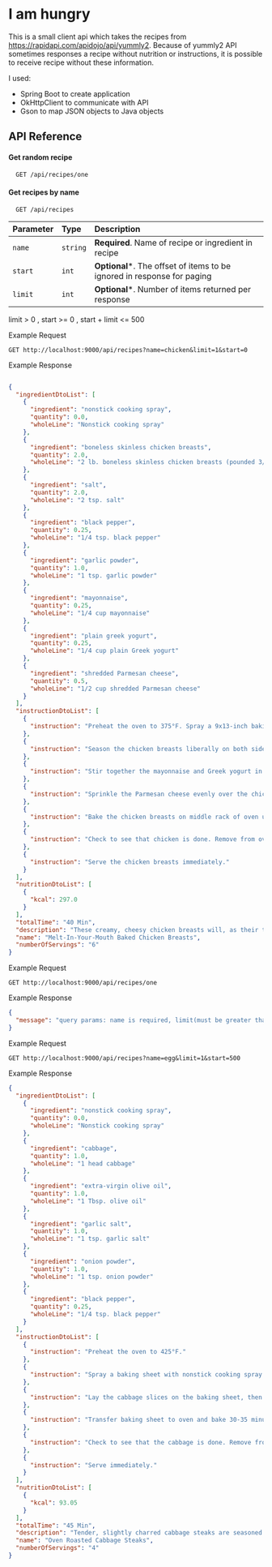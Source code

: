 # I am hungry

This is a small client api which takes the recipes from https://rapidapi.com/apidojo/api/yummly2.
Because of yummly2 API sometimes responses a recipe without nutrition or instructions, it is possible to receive recipe without these information. 

I used:
* Spring Boot to create application
* OkHttpClient to communicate with API
* Gson to map JSON objects to Java objects

## API Reference

#### Get random recipe

```http
  GET /api/recipes/one
```

#### Get recipes by name 

```http
  GET /api/recipes
```

| Parameter | Type     | Description                                                             |
|:----------|:---------|:------------------------------------------------------------------------|
| `name`    | `string` | **Required**. Name of recipe or ingredient in recipe                    |
| `start`   | `int`    | **Optional***. The offset of items to be ignored in response for paging |
| `limit`   | `int`    | **Optional***. Number of items returned per response                    |

limit > 0 , start >= 0 , start + limit <= 500 

Example Request
```http 
GET http://localhost:9000/api/recipes?name=chicken&limit=1&start=0
```
Example Response
```json

{
  "ingredientDtoList": [
    {
      "ingredient": "nonstick cooking spray",
      "quantity": 0.0,
      "wholeLine": "Nonstick cooking spray"
    },
    {
      "ingredient": "boneless skinless chicken breasts",
      "quantity": 2.0,
      "wholeLine": "2 lb. boneless skinless chicken breasts (pounded 3/4” thick, approx. 4 breasts)"
    },
    {
      "ingredient": "salt",
      "quantity": 2.0,
      "wholeLine": "2 tsp. salt"
    },
    {
      "ingredient": "black pepper",
      "quantity": 0.25,
      "wholeLine": "1/4 tsp. black pepper"
    },
    {
      "ingredient": "garlic powder",
      "quantity": 1.0,
      "wholeLine": "1 tsp. garlic powder"
    },
    {
      "ingredient": "mayonnaise",
      "quantity": 0.25,
      "wholeLine": "1/4 cup mayonnaise"
    },
    {
      "ingredient": "plain greek yogurt",
      "quantity": 0.25,
      "wholeLine": "1/4 cup plain Greek yogurt"
    },
    {
      "ingredient": "shredded Parmesan cheese",
      "quantity": 0.5,
      "wholeLine": "1/2 cup shredded Parmesan cheese"
    }
  ],
  "instructionDtoList": [
    {
      "instruction": "Preheat the oven to 375°F. Spray a 9x13-inch baking dish with nonstick cooking spray."
    },
    {
      "instruction": "Season the chicken breasts liberally on both sides with the salt, pepper, and garlic powder. Arrange in a single layer in the prepared baking dish."
    },
    {
      "instruction": "Stir together the mayonnaise and Greek yogurt in a small bowl. Spread the mixture evenly over the tops of the chicken breasts."
    },
    {
      "instruction": "Sprinkle the Parmesan cheese evenly over the chicken breasts."
    },
    {
      "instruction": "Bake the chicken breasts on middle rack of oven until the cheese is melted and lightly browned, and the chicken has reached an internal temperature of 160°F, 25-30 minutes."
    },
    {
      "instruction": "Check to see that chicken is done. Remove from oven or add time as needed."
    },
    {
      "instruction": "Serve the chicken breasts immediately."
    }
  ],
  "nutritionDtoList": [
    {
      "kcal": 297.0
    }
  ],
  "totalTime": "40 Min",
  "description": "These creamy, cheesy chicken breasts will, as their title says, melt in your mouth. The recipe is a Yummly original created by [Sara Mellas](https://www.yummly.com/dish/author/Sara%20Mellas).",
  "name": "Melt-In-Your-Mouth Baked Chicken Breasts",
  "numberOfServings": "6"
}
```
Example Request
```http 
GET http://localhost:9000/api/recipes/one
```
Example Response
```json
{
  "message": "query params: name is required, limit(must be greater than 0) and start(must be greater than -1) are optional but limit + start must not be greater than 500"
}
```
Example Request
```http 
GET http://localhost:9000/api/recipes?name=egg&limit=1&start=500
```
Example Response
```json
{
  "ingredientDtoList": [
    {
      "ingredient": "nonstick cooking spray",
      "quantity": 0.0,
      "wholeLine": "Nonstick cooking spray"
    },
    {
      "ingredient": "cabbage",
      "quantity": 1.0,
      "wholeLine": "1 head cabbage"
    },
    {
      "ingredient": "extra-virgin olive oil",
      "quantity": 1.0,
      "wholeLine": "1 Tbsp. olive oil"
    },
    {
      "ingredient": "garlic salt",
      "quantity": 1.0,
      "wholeLine": "1 tsp. garlic salt"
    },
    {
      "ingredient": "onion powder",
      "quantity": 1.0,
      "wholeLine": "1 tsp. onion powder"
    },
    {
      "ingredient": "black pepper",
      "quantity": 0.25,
      "wholeLine": "1/4 tsp. black pepper"
    }
  ],
  "instructionDtoList": [
    {
      "instruction": "Preheat the oven to 425°F."
    },
    {
      "instruction": "Spray a baking sheet with nonstick cooking spray. Remove outer leaves from the cabbage and discard. Slice the stem (also called the core) from the cabbage and discard. Place cut-side down on the cutting board, then cut into 1-inch slices."
    },
    {
      "instruction": "Lay the cabbage slices on the baking sheet, then drizzle with the olive oil and sprinkle with the garlic salt, onion powder, salt, and pepper. Gently turn to coat both sides of cabbage with oil and spices. Spread slices out into a single layer."
    },
    {
      "instruction": "Transfer baking sheet to oven and bake 30-35 minutes, until cabbage is tender and slightly charred. "
    },
    {
      "instruction": "Check to see that the cabbage is done. Remove from oven or add time as needed."
    },
    {
      "instruction": "Serve immediately."
    }
  ],
  "nutritionDtoList": [
    {
      "kcal": 93.05
    }
  ],
  "totalTime": "45 Min",
  "description": "Tender, slightly charred cabbage steaks are seasoned with a savory blend of garlic and onion. The recipe is a Yummly original created by [Danielle Moore](https://www.yummly.com/dish/author/Danielle-Moore).",
  "name": "Oven Roasted Cabbage Steaks",
  "numberOfServings": "4"
}
```